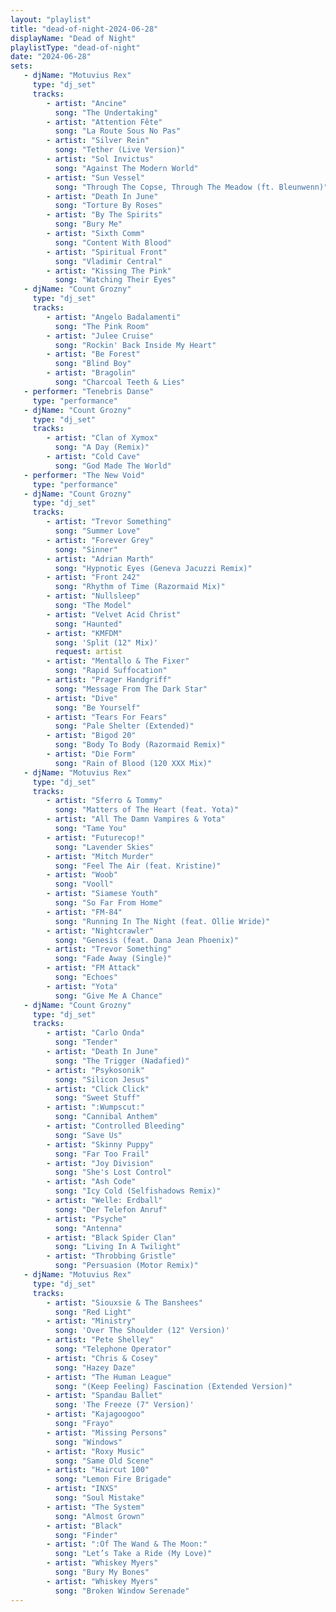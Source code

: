 ```yaml
---
layout: "playlist"
title: "dead-of-night-2024-06-28"
displayName: "Dead of Night"
playlistType: "dead-of-night"
date: "2024-06-28"
sets:
   - djName: "Motuvius Rex"
     type: "dj_set"
     tracks:
        - artist: "Ancine"
          song: "The Undertaking"
        - artist: "Attention Fête"
          song: "La Route Sous No Pas"
        - artist: "Silver Rein"
          song: "Tether (Live Version)"
        - artist: "Sol Invictus"
          song: "Against The Modern World"
        - artist: "Sun Vessel"
          song: "Through The Copse, Through The Meadow (ft. Bleunwenn)"
        - artist: "Death In June"
          song: "Torture By Roses"
        - artist: "By The Spirits"
          song: "Bury Me"
        - artist: "Sixth Comm"
          song: "Content With Blood"
        - artist: "Spiritual Front"
          song: "Vladimir Central"
        - artist: "Kissing The Pink"
          song: "Watching Their Eyes"
   - djName: "Count Grozny"
     type: "dj_set"
     tracks:
        - artist: "Angelo Badalamenti"
          song: "The Pink Room"
        - artist: "Julee Cruise"
          song: "Rockin' Back Inside My Heart"
        - artist: "Be Forest"
          song: "Blind Boy"
        - artist: "Bragolin"
          song: "Charcoal Teeth & Lies"
   - performer: "Tenebris Danse"
     type: "performance"
   - djName: "Count Grozny"
     type: "dj_set"
     tracks:
        - artist: "Clan of Xymox"
          song: "A Day (Remix)"
        - artist: "Cold Cave"
          song: "God Made The World"
   - performer: "The New Void"
     type: "performance"
   - djName: "Count Grozny"
     type: "dj_set"
     tracks:
        - artist: "Trevor Something"
          song: "Summer Love"
        - artist: "Forever Grey"
          song: "Sinner"
        - artist: "Adrian Marth"
          song: "Hypnotic Eyes (Geneva Jacuzzi Remix)"
        - artist: "Front 242"
          song: "Rhythm of Time (Razormaid Mix)"
        - artist: "Nullsleep"
          song: "The Model"
        - artist: "Velvet Acid Christ"
          song: "Haunted"
        - artist: "KMFDM"
          song: 'Split (12" Mix)'
          request: artist
        - artist: "Mentallo & The Fixer"
          song: "Rapid Suffocation"
        - artist: "Prager Handgriff"
          song: "Message From The Dark Star"
        - artist: "Dive"
          song: "Be Yourself"
        - artist: "Tears For Fears"
          song: "Pale Shelter (Extended)"
        - artist: "Bigod 20"
          song: "Body To Body (Razormaid Remix)"
        - artist: "Die Form"
          song: "Rain of Blood (120 XXX Mix)"
   - djName: "Motuvius Rex"
     type: "dj_set"
     tracks:
        - artist: "Sferro & Tommy"
          song: "Matters of The Heart (feat. Yota)"
        - artist: "All The Damn Vampires & Yota"
          song: "Tame You"
        - artist: "Futurecop!"
          song: "Lavender Skies"
        - artist: "Mitch Murder"
          song: "Feel The Air (feat. Kristine)"
        - artist: "Woob"
          song: "Vooll"
        - artist: "Siamese Youth"
          song: "So Far From Home"
        - artist: "FM-84"
          song: "Running In The Night (feat. Ollie Wride)"
        - artist: "Nightcrawler"
          song: "Genesis (feat. Dana Jean Phoenix)"
        - artist: "Trevor Something"
          song: "Fade Away (Single)"
        - artist: "FM Attack"
          song: "Echoes"
        - artist: "Yota"
          song: "Give Me A Chance"
   - djName: "Count Grozny"
     type: "dj_set"
     tracks:
        - artist: "Carlo Onda"
          song: "Tender"
        - artist: "Death In June"
          song: "The Trigger (Nadafied)"
        - artist: "Psykosonik"
          song: "Silicon Jesus"
        - artist: "Click Click"
          song: "Sweet Stuff"
        - artist: ":Wumpscut:"
          song: "Cannibal Anthem"
        - artist: "Controlled Bleeding"
          song: "Save Us"
        - artist: "Skinny Puppy"
          song: "Far Too Frail"
        - artist: "Joy Division"
          song: "She's Lost Control"
        - artist: "Ash Code"
          song: "Icy Cold (Selfishadows Remix)"
        - artist: "Welle: Erdball"
          song: "Der Telefon Anruf"
        - artist: "Psyche"
          song: "Antenna"
        - artist: "Black Spider Clan"
          song: "Living In A Twilight"
        - artist: "Throbbing Gristle"
          song: "Persuasion (Motor Remix)"
   - djName: "Motuvius Rex"
     type: "dj_set"
     tracks:
        - artist: "Siouxsie & The Banshees"
          song: "Red Light"
        - artist: "Ministry"
          song: 'Over The Shoulder (12" Version)'
        - artist: "Pete Shelley"
          song: "Telephone Operator"
        - artist: "Chris & Cosey"
          song: "Hazey Daze"
        - artist: "The Human League"
          song: "(Keep Feeling) Fascination (Extended Version)"
        - artist: "Spandau Ballet"
          song: 'The Freeze (7" Version)'
        - artist: "Kajagoogoo"
          song: "Frayo"
        - artist: "Missing Persons"
          song: "Windows"
        - artist: "Roxy Music"
          song: "Same Old Scene"
        - artist: "Haircut 100"
          song: "Lemon Fire Brigade"
        - artist: "INXS"
          song: "Soul Mistake"
        - artist: "The System"
          song: "Almost Grown"
        - artist: "Black"
          song: "Finder"
        - artist: ":Of The Wand & The Moon:"
          song: "Let’s Take a Ride (My Love)"
        - artist: "Whiskey Myers"
          song: "Bury My Bones"
        - artist: "Whiskey Myers"
          song: "Broken Window Serenade"
---
```

